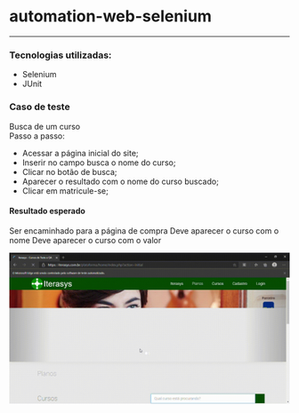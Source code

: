 # automation-web-selenium
------------
### Tecnologias utilizadas:
- Selenium 
- JUnit

### Caso de teste
Busca de um curso <br>
Passo a passo:
- Acessar a página inicial do site;
- Inserir no campo busca o nome do curso;
- Clicar no botão de busca;
- Aparecer o resultado com o nome do curso buscado;
- Clicar em matricule-se;
#### Resultado esperado
Ser encaminhado para a página de compra
Deve aparecer o curso com o nome 
Deve aparecer o curso com o valor 

<img src="Test_Screencast.gif"/> 
